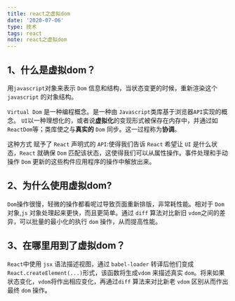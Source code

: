 ```yaml
---
title: react之虚拟dom
date: '2020-07-06'
type: 技术
tags: react
note: react之虚拟dom
---
```

## 1、什么是虚拟dom？
用`javascript`对象来表示 `Dom` 信息和结构，当状态变更的时候，重新渲染这个 `javascript` 的对象结构。

`Virtual Dom` 是一种编程概念。是一种由 `Javascript`类库基于浏览器`API`实现的概念。 `UI`以一种理想化的，或者说**虚拟化**的变现形式被保存在内存中，并通过如 `ReactDom`等；类库使之与**真实的** `Dom` 同步。这一过程称为**协调**。

这种方式 赋予了 `React` 声明式的 `API`:使得我们告诉 `React` 希望让 `UI` 是什么状态，`React` 就确保 `Dom` 匹配该状态，这使得我们可以从属性操作。事件处理和手动操作 `Dom` 更新的这些构件应用程序的操作中解放出来。 
## 2、为什么使用虚拟dom?
`Dom`操作很慢，轻微的操作都看呢过导致页面重新排版，非常耗性能。相对于 `Dom` 对象,`js` 对象处理起来更快，而且更简单。通过 `diff` 算法对比新旧 `vdom`之间的差异，可以批量的最小化的执行 `dom` 操作，从而提高性能。
## 3、在哪里用到了虚拟dom？
`React`中使用 `jsx` 语法描述视图，通过 `babel-loader` 转译后他们变成 `React.createElement(...)`形式，该函数将生成`vdom` 来描述真实 `dom`。将来如果状态变化，`vdom`将作出相应变化，再通过`diff` 算法来对比新老 `vdom` 区别从而作出最终 `dom` 操作。